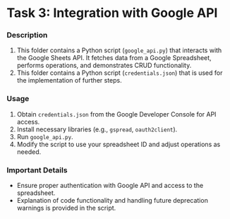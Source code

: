 # Task 3: Integration with Google API

### Description
1. This folder contains a Python script (`google_api.py`) that interacts with the Google Sheets API. It fetches data from a Google Spreadsheet, performs operations, and demonstrates CRUD functionality.
2. This folder contains a Python script (`credentials.json`) that is used for the implementation of further steps.
   
### Usage
1. Obtain `credentials.json` from the Google Developer Console for API access.
2. Install necessary libraries (e.g., `gspread`, `oauth2client`).
3. Run `google_api.py`.
4. Modify the script to use your spreadsheet ID and adjust operations as needed.

### Important Details
- Ensure proper authentication with Google API and access to the spreadsheet.
- Explanation of code functionality and handling future deprecation warnings is provided in the script.
